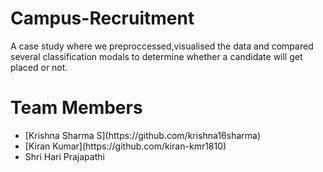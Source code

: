 # Campus-Recruitment
A case study where we preproccessed,visualised the data and compared several classification modals to determine whether a candidate will get placed or not.

# Team Members
<ul>
    <li>[Krishna Sharma S](https://github.com/krishna16sharma)</li>
    <li>[Kiran Kumar](https://github.com/kiran-kmr1810)</li>
    <li>Shri Hari Prajapathi</li>
</ul>

